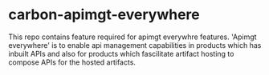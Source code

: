 # carbon-apimgt-everywhere

This repo contains feature required for apimgt everywhre features. 
'Apimgt everywhere' is to enable api management capabilities in products which has inbuilt APIs and also for products which fascilitate artifact hosting to compose APIs for the hosted artifacts.
